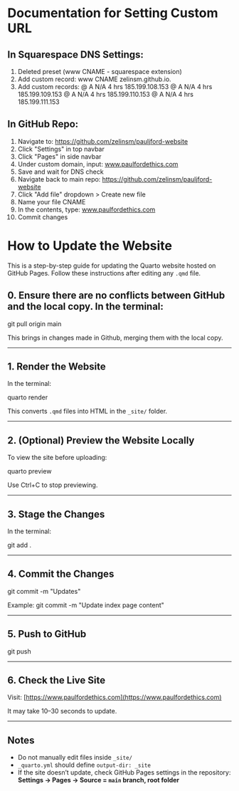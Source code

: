 # Documentation for Setting Custom URL

## In Squarespace DNS Settings:
1. Deleted preset (www CNAME - squarespace extension)
2. Add custom record: www CNAME zelinsm.github.io.
3. Add custom records:
@	A	N/A	4 hrs	185.199.108.153	
@	A	N/A	4 hrs	185.199.109.153	
@	A	N/A	4 hrs	185.199.110.153	
@	A	N/A	4 hrs	185.199.111.153	

## In GitHub Repo:
1. Navigate to: https://github.com/zelinsm/pauljford-website
2. Click "Settings" in top navbar
3. Click "Pages" in side navbar
4. Under custom domain, input: www.paulfordethics.com
5. Save and wait for DNS check
6. Navigate back to main repo: https://github.com/zelinsm/pauljford-website
7. Click "Add file" dropdown > Create new file
8. Name your file CNAME
9. In the contents, type: www.paulfordethics.com
10. Commit changes


# How to Update the Website

This is a step-by-step guide for updating the Quarto website hosted on GitHub Pages. Follow these instructions after editing any `.qmd` file.

## 0. Ensure there are no conflicts between GitHub and the local copy. In the terminal:

git pull origin main

This brings in changes made in Github, merging them with the local copy.

---

## 1. Render the Website

In the terminal:

quarto render


This converts `.qmd` files into HTML in the `_site/` folder.

---

## 2. (Optional) Preview the Website Locally

To view the site before uploading:

quarto preview


Use Ctrl+C to stop previewing.

---

## 3. Stage the Changes

In the terminal:

git add .


---

## 4. Commit the Changes

git commit -m "Updates"


Example: git commit -m "Update index page content"


---

## 5. Push to GitHub

git push


---

## 6. Check the Live Site

Visit: [https://www.paulfordethics.com](https://www.paulfordethics.com)

It may take 10–30 seconds to update.

---

## Notes

- Do not manually edit files inside `_site/`
- `_quarto.yml` should define `output-dir: _site`
- If the site doesn’t update, check GitHub Pages settings in the repository:  
  **Settings → Pages → Source = `main` branch, root folder**


